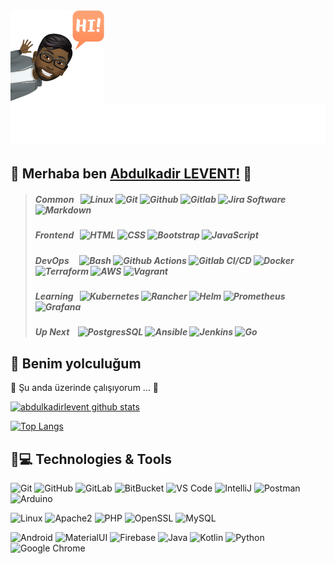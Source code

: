 <img align="left" width="150" height="150" alt="Abdulkadir LEVENT" src="https://raw.githubusercontent.com/abdulkadirlevent/abdulkadirlevent/master/avatar.png"/>
<h1 align="right" >
  <img src="https://raw.githubusercontent.com/abdulkadirlevent/abdulkadirlevent/master/name.svg" alt="Abdulkadir LEVENT" />
</h1>

 ## :necktie: Merhaba ben [Abdulkadir LEVENT!](https://leventler.net) 👋
 
> ##### _Common_ &nbsp; ![Linux][#linux] ![Git][#git] ![Github][#github] ![Gitlab][#gitlab] ![Jira Software][#jira-software] ![Markdown][#markdown]
> ##### _Frontend_ &nbsp; ![HTML][#html] ![CSS][#css] ![Bootstrap][#bootstrap] ![JavaScript][#javascript]
> ##### _DevOps_ &nbsp;&nbsp;&nbsp; ![Bash][#bash] ![Github Actions][#gh-actions] ![Gitlab CI/CD][#gl-cicd] ![Docker][#docker] ![Terraform][#terraform] ![AWS][#aws] ![Vagrant][#vagrant]
> ##### _Learning_ &nbsp; ![Kubernetes][#kubernetes] ![Rancher][#rancher] ![Helm][#helm] ![Prometheus][#prometheus] ![Grafana][#grafana]
> ##### _Up Next_ &nbsp;&nbsp; ![PostgresSQL][#postgresql] ![Ansible][#ansible] ![Jenkins][#jenkins] ![Go][#go]
## :bicyclist: Benim yolculuğum
🔭 Şu anda üzerinde çalışıyorum ... 👋

[![abdulkadirlevent github stats](https://github-readme-stats.vercel.app/api?username=abdulkadirlevent&show_icons=true&theme=algolia)](https://github.com/abdulkadirlevent)

[![Top Langs](https://github-readme-stats.vercel.app/api/top-langs/?username=abdulkadirlevent&theme=algolia)](https://github.com/abdulkadirlevent)

## 🚀💻 Technologies & Tools

  ![Git](https://img.shields.io/badge/-Git-black?style=flat-square&logo=git)
  ![GitHub](https://img.shields.io/badge/-GitHub-181717?style=flat-square&logo=github)
  ![GitLab](https://img.shields.io/badge/-GitLab-FCA121?style=flat-square&logo=gitlab)
  ![BitBucket](https://img.shields.io/badge/-BitBucket-darkblue?style=flat-square&logo=bitbucket)
  ![VS Code](https://img.shields.io/badge/-VS%20Code-007ACC?style=flat-square&logo=visual-studio-code)
  ![IntelliJ](https://img.shields.io/badge/-IntelliJ%20IDEA-black?style=flat-square&logo=jetbrains)
  ![Postman](https://img.shields.io/badge/Postman-black?style=flat-square&logo=postman)
  ![Arduino](https://img.shields.io/badge/Arduino-black?style=flat-square&logo=arduino)

  ![Linux](https://img.shields.io/badge/Linux-black?style=flat-square&logo=linux)
  ![Apache2](https://img.shields.io/badge/Apache2-black?style=flat-square&logo=apache)
  ![PHP](https://img.shields.io/badge/PHP-black?style=flat-square&logo=php)
  ![OpenSSL](https://img.shields.io/badge/OpenSSL-black?style=flat-square&logo=openssl)
  ![MySQL](https://img.shields.io/badge/-MySQL-black?style=flat-square&logo=mysql)

  ![Android](https://img.shields.io/badge/Android-05150C?style=flat-square&logo=android)
  ![MaterialUI](https://img.shields.io/badge/-MatrialUI-0081CB?style=flat-square&logo=material-UI)
  ![Firebase](https://img.shields.io/badge/Firebase-black?style=flat-square&logo=firebase)
  ![Java](https://img.shields.io/badge/Java-orange?style=flat-square&logo=java)
  ![Kotlin]( https://img.shields.io/badge/Kotlin-black?style=flat-square&logo=kotlin)
  ![Python](https://img.shields.io/badge/-Python-black?style=flat-square&logo=Python)
  ![Google Chrome](https://img.shields.io/badge/Chrome-black?style=flat-square&logo=google-chrome)

<!--
**abdulkadirlevent/abdulkadirlevent** is a ✨ _special_ ✨ repository because its `README.md` (this file) appears on your GitHub profile.

Here are some ideas to get you started:

- 🔭 I’m currently working on ...
- 🌱 I’m currently learning ...
- 👯 I’m looking to collaborate on ...
- 🤔 I’m looking for help with ...
- 💬 Ask me about ...
- 📫 How to reach me: ...
- 😄 Pronouns: ...
- ⚡ Fun fact: ...
-->




<!-- Badge Index -->

[#ansible]:         https://img.shields.io/badge/Ansible-000000?style=flat&logo=ansible
[#aws]:             https://img.shields.io/badge/AWS-FF9900?style=flat&logo=amazonaws&logoColor=black
[#bash]:            https://img.shields.io/badge/Bash-4EAA25?style=flat&logo=gnubash&logoColor=white "Bash Script"
[#bootstrap]:       https://img.shields.io/badge/Bootstrap-7952B3?style=flat&logo=bootstrap&logoColor=white
[#css]:             https://img.shields.io/badge/CSS3-1572B6?style=flat&logo=css3
[#docker]:          https://img.shields.io/badge/Docker-2496ED?style=flat&logo=docker&logoColor=white
[#git]:             https://img.shields.io/badge/Git-F05032?style=flat&logo=git&logoColor=white
[#github]:          https://img.shields.io/badge/Github-181717?style=flat&logo=github
[#gitlab]:          https://img.shields.io/badge/Gitlab-330F63?style=flat&logo=gitlab
[#gh-actions]:      https://img.shields.io/badge/Actions-2088FF?style=flat&logo=githubactions&logoColor=white "Github Actions"
[#gl-cicd]:         https://img.shields.io/badge/CI/CD-330F63?style=flat&logo=gitlab "Gitlab CI/CD"
[#go]:              https://img.shields.io/badge/Go-00ADD8?style=flat&logo=go&logoColor=white
[#grafana]:         https://img.shields.io/badge/Grafana-F2F4F9?style=flat&logo=grafana&logoColor=F46800
[#helm]:            https://img.shields.io/badge/Helm-0F1689?style=flat&logo=helm
[#html]:            https://img.shields.io/badge/HTML5-E34F26?style=flat&logo=html5&logoColor=white
[#javascript]:      https://img.shields.io/badge/JavaScript-323330?style=flat&logo=javascript&logoColor=F7DF1E
[#jenkins]:         https://img.shields.io/badge/Jenkins-D24939?style=flat&logo=jenkins&logoColor=white
[#jira-software]:   https://img.shields.io/badge/Jira-0052CC?style=flat&logo=jirasoftware "Jira Software"
[#kubernetes]:      https://img.shields.io/badge/Kubernetes-326CE5?&style=flat&logo=kubernetes&logoColor=white
[#linux]:           https://img.shields.io/badge/Linux-FCC624?style=flat&logo=linux&logoColor=black
[#markdown]:        https://img.shields.io/badge/Markdown-000000?style=flat&logo=markdown
[#postgresql]:      https://img.shields.io/badge/PostgreSQL-4169E1?style=flat&logo=postgresql&logoColor=white
[#prometheus]:      https://img.shields.io/badge/Prometheus-20232A?style=flat&logo=prometheus
[#rancher]:         https://img.shields.io/badge/Rancher-0075A8?style=flat&logo=rancher
[#terraform]:       https://img.shields.io/badge/Terraform-7B42BC?style=flat&logo=terraform
[#vagrant]:         https://img.shields.io/badge/Vagrant-1868F2?style=flat&logo=vagrant
<!-- [#mongodb]:    https://img.shields.io/badge/MongoDB-47A248?style=flat&logo=mongodb&logoColor=white -->
<!-- [#mysql]:      https://img.shields.io/badge/MySQL-4479A1?style=flat&logo=mysql&logoColor=white -->
<!-- [#nodejs]:     https://img.shields.io/badge/Node.js-339933?style=flat&logo=nodedotjs&logoColor=white -->
<!-- [#python]:     https://img.shields.io/badge/Python-3776AB?style=flat&logo=python&logoColor=white -->
<!-- [#react]:      https://img.shields.io/badge/React-20232A?style=flat&logo=react&logoColor=61DAFB -->
<!-- [#sass]:       https://img.shields.io/badge/Sass-CC6699?style=flat&logo=sass&logoColor=white -->
<!-- [#typescript]: https://img.shields.io/badge/TypeScript-3178C6?style=flat&logo=typescript&logoColor=white -->

[#discord]:         https://img.shields.io/badge/Discord-5865F2?style=flat&logo=discord&logoColor=white
[#dockerhub]:       https://img.shields.io/badge/Docker_Hub-294356?style=flat&logo=docker&logoColor=white
[#gmail]:           https://img.shields.io/badge/Gmail-EA4335?style=flat&logo=gmail&logoColor=white
[#hackerrank]:      https://img.shields.io/badge/HackerRank-00EA64?style=flat&logo=hackerrank&logoColor=white
[#linkedin]:        https://img.shields.io/badge/LinkedIn-0A66C2?style=flat&logo=linkedin

<!-- URL Index -->

[@discord]:         https://discordapp.com/users/336617881985089537 "Contact me on Discord!"
[@gmail]:           mailto:hasanumutyagci@gmail.com "Send me an email!"
[@linkedin]:        https://www.linkedin.com/in/hasanumutyagci

[@dockerhub]:       https://hub.docker.com/u/huyagci
[@gitlab]:          https://gitlab.com/huyagci
[@hackerrank]:      https://www.hackerrank.com/huyagci
